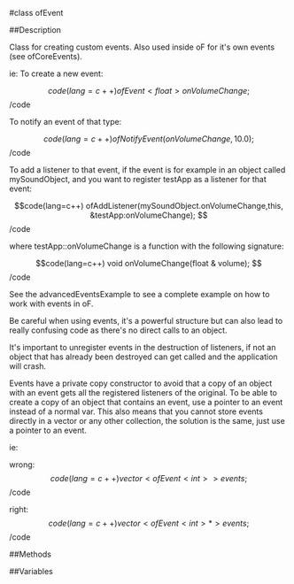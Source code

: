 #class ofEvent

##Description



Class for creating custom events. Also used inside oF for it's own events (see ofCoreEvents).

ie: To create a new event:


$$code(lang=c++)
ofEvent<float> onVolumeChange;
$$/code


To notify an event of that type:


$$code(lang=c++)
ofNotifyEvent(onVolumeChange, 10.0);
$$/code


To add a listener to that event, if the event is for example in an object called mySoundObject, and you want to register testApp as a listener for that event:


$$code(lang=c++)
ofAddListener(mySoundObject.onVolumeChange,this, &testApp:onVolumeChange);
$$/code


where testApp::onVolumeChange is a function with the following signature:


$$code(lang=c++)
void onVolumeChange(float & volume);
$$/code


See the advancedEventsExample to see a complete example on how to work with events in oF.

Be careful when using events, it's a powerful structure but can also lead to really confusing code as there's no direct calls to an object. 

It's important to unregister events in the destruction of listeners, if not an object that has already been destroyed can get called and the application will crash.

Events have a private copy constructor to avoid that a copy of an object with an event gets all the registered listeners of the original. To be able to create a copy of an object that contains an event, use a pointer to an event instead of a normal var. This also means that you cannot store events directly in a vector or any other collection, the solution is the same, just use a pointer to an event.

ie:

wrong:  
$$code(lang=c++)
vector< ofEvent<int> > events;
$$/code

right:  
$$code(lang=c++)
vector< ofEvent<int>* > events;
$$/code


##Methods



##Variables



